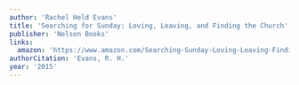 ```yaml
---
author: 'Rachel Held Evans'
title: 'Searching for Sunday: Loving, Leaving, and Finding the Church'
publisher: 'Nelson Books'
links:
  amazon: 'https://www.amazon.com/Searching-Sunday-Loving-Leaving-Finding/dp/0718022122'
authorCitation: 'Evans, R. H.'
year: '2015'
---
```

